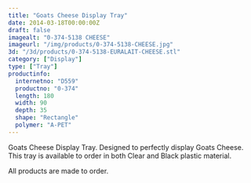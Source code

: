 ```yaml
---
title: "Goats Cheese Display Tray"
date: 2014-03-18T00:00:00Z
draft: false
imagealt: "0-374-5138 CHEESE"
imageurl: "/img/products/0-374-5138-CHEESE.jpg"
3d: "/3d/products/0-374-5138-EURALAIT-CHEESE.stl"
category: ["Display"]
type: ["Tray"]
productinfo:
  internetno: "D559"
  productno: "0-374"
  length: 180
  width: 90
  depth: 35
  shape: "Rectangle"
  polymer: "A-PET"
---
```

Goats Cheese Display Tray. Designed to perfectly display Goats Cheese. This tray is available to order in both Clear and Black plastic material.

All products are made to order.